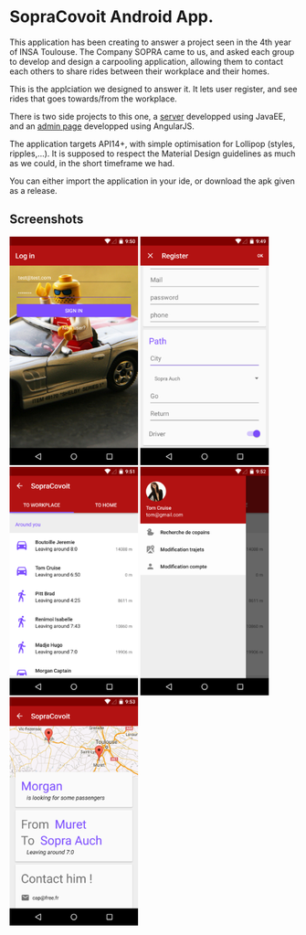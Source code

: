 # SopraCovoit Android App.

This application has been creating to answer a project seen in the 4th year of INSA Toulouse. 
The Company SOPRA came to us, and asked each group to develop and design a carpooling application, 
allowing them to contact each others to share rides between their workplace and their homes.

This is the applciation we designed to answer it. It lets user register, and see rides that goes towards/from the workplace.


There is two side projects to this one, a [server](https://github.com/SopraCovoit/SiteWeb) developped using JavaEE, 
and an [admin page](https://github.com/SopraCovoit/SiteWeb) developped using AngularJS.

The application targets API14+, with simple optimisation for Lollipop (styles, ripples,...). It is supposed to respect the 
Material Design guidelines as much as we could, in the short timeframe we had.

You can either import the application in your ide, or download the apk given as a release.

## Screenshots
<a href="https://raw.githubusercontent.com/SopraCovoit/AndroidApp/master/screenshots/1.home.png"><img src="https://raw.githubusercontent.com/SopraCovoit/AndroidApp/master/screenshots/1.home.png" height="400"/></a>
<a href="https://raw.githubusercontent.com/SopraCovoit/AndroidApp/master/screenshots/2.account_creation.png"><img src="https://raw.githubusercontent.com/SopraCovoit/AndroidApp/master/screenshots/2.account_creation.png" height="400"/></a>
<a href="https://raw.githubusercontent.com/SopraCovoit/AndroidApp/master/screenshots/3.user_list.png"><img src="https://raw.githubusercontent.com/SopraCovoit/AndroidApp/master/screenshots/3.user_list.png" height="400"/></a>
<a href="https://raw.githubusercontent.com/SopraCovoit/AndroidApp/master/screenshots/4.drawer.png"><img src="https://raw.githubusercontent.com/SopraCovoit/AndroidApp/master/screenshots/4.drawer.png" height="400"/></a>
<a href="https://raw.githubusercontent.com/SopraCovoit/AndroidApp/master/screenshots/5.details.png"><img src="https://raw.githubusercontent.com/SopraCovoit/AndroidApp/master/screenshots/5.details.png" height="400"/></a> 

